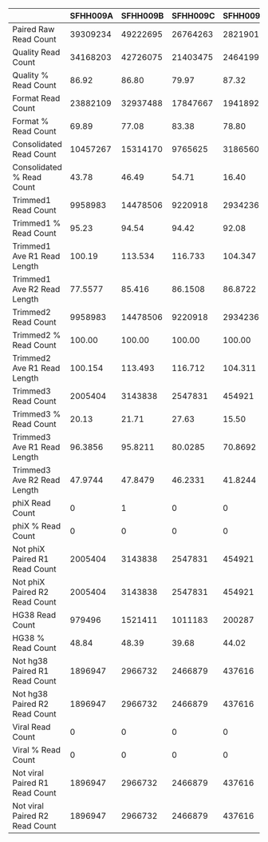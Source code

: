 |    | SFHH009A | SFHH009B | SFHH009C | SFHH009D | SFHH009E | SFHH009F | SFHH009G | SFHH009H | SFHH009I | SFHH009J | SFHH009L | SFHH009M | SFHH009N |
| --- | --- | --- | --- | --- | --- | --- | --- | --- | --- | --- | --- | --- | --- |
| Paired Raw Read Count | 39309234 | 49222695 | 26764263 | 28219012 | 8472209 | 33060628 | 25812925 | 39190229 | 28296331 | 30184411 | 26276907 | 41581444 | 32697631 |
| Quality Read Count | 34168203 | 42726075 | 21403475 | 24641993 | 6644653 | 27452729 | 22194905 | 32363855 | 24499795 | 27298821 | 22604410 | 34693199 | 27098533 |
| Quality % Read Count | 86.92 | 86.80 | 79.97 | 87.32 | 78.42 | 83.03 | 85.98 | 82.58 | 86.58 | 90.44 | 86.02 | 83.43 | 82.87 |
| Format Read Count | 23882109 | 32937488 | 17847667 | 19418925 | 5166933 | 23011291 | 18257471 | 26936202 | 18654709 | 12333336 | 17559494 | 27073635 | 22372934 |
| Format % Read Count | 69.89 | 77.08 | 83.38 | 78.80 | 77.76 | 83.82 | 82.25 | 83.22 | 76.14 | 45.17 | 77.68 | 78.03 | 82.56 |
| Consolidated Read Count | 10457267 | 15314170 | 9765625 | 3186560 | 2089450 | 13410782 | 9577432 | 15872380 | 5907939 | 4892798 | 7788080 | 12098106 | 15968094 |
| Consolidated % Read Count | 43.78 | 46.49 | 54.71 | 16.40 | 40.43 | 58.27 | 52.45 | 58.92 | 31.66 | 39.67 | 44.35 | 44.68 | 71.37 |
| Trimmed1 Read Count | 9958983 | 14478506 | 9220918 | 2934236 | 1628363 | 12200664 | 9004431 | 13893035 | 5430995 | 4326420 | 7094195 | 11361878 | 15421876 |
| Trimmed1 % Read Count | 95.23 | 94.54 | 94.42 | 92.08 | 77.93 | 90.97 | 94.01 | 87.52 | 91.92 | 88.42 | 91.09 | 93.91 | 96.57 |
| Trimmed1 Ave R1 Read Length | 100.19 | 113.534 | 116.733 | 104.347 | 130.607 | 120.478 | 122.752 | 117.548 | 116.936 | 116.76 | 114.729 | 117.854 | 128.806 |
| Trimmed1 Ave R2 Read Length | 77.5577 | 85.416 | 86.1508 | 86.8722 | 109.548 | 92.8575 | 93.8539 | 96.2585 | 84.0213 | 92.1862 | 87.6783 | 80.0743 | 96.455 |
| Trimmed2 Read Count | 9958983 | 14478506 | 9220918 | 2934236 | 1628363 | 12200664 | 9004431 | 13893035 | 5430995 | 4326420 | 7094195 | 11361878 | 15421876 |
| Trimmed2 % Read Count | 100.00 | 100.00 | 100.00 | 100.00 | 100.00 | 100.00 | 100.00 | 100.00 | 100.00 | 100.00 | 100.00 | 100.00 | 100.00 |
| Trimmed2 Ave R1 Read Length | 100.154 | 113.493 | 116.712 | 104.311 | 130.493 | 120.438 | 122.707 | 117.441 | 116.874 | 116.721 | 114.694 | 117.813 | 128.755 |
| Trimmed3 Read Count | 2005404 | 3143838 | 2547831 | 454921 | 230949 | 2098232 | 2331376 | 1865701 | 1117700 | 597877 | 985747 | 3040185 | 5204738 |
| Trimmed3 % Read Count | 20.13 | 21.71 | 27.63 | 15.50 | 14.18 | 17.19 | 25.89 | 13.42 | 20.58 | 13.81 | 13.89 | 26.75 | 33.74 |
| Trimmed3 Ave R1 Read Length | 96.3856 | 95.8211 | 80.0285 | 70.8692 | 90.5314 | 87.9429 | 89.6234 | 78.4184 | 82.3664 | 78.3042 | 91.2811 | 86.9676 | 94.0852 |
| Trimmed3 Ave R2 Read Length | 47.9744 | 47.8479 | 46.2331 | 41.8244 | 49.0399 | 49.2396 | 54.2626 | 46.0047 | 45.5432 | 45.5255 | 46.2283 | 47.5629 | 48.885 |
| phiX Read Count | 0 | 1 | 0 | 0 | 0 | 0 | 0 | 1 | 0 | 0 | 0 | 0 | 0 |
| phiX % Read Count | 0 | 0 | 0 | 0 | 0 | 0 | 0 | 0 | 0 | 0 | 0 | 0 | 0 |
| Not phiX Paired R1 Read Count | 2005404 | 3143838 | 2547831 | 454921 | 230949 | 2098232 | 2331376 | 1865701 | 1117700 | 597877 | 985747 | 3040185 | 5204738 |
| Not phiX Paired R2 Read Count | 2005404 | 3143838 | 2547831 | 454921 | 230949 | 2098232 | 2331376 | 1865701 | 1117700 | 597877 | 985747 | 3040185 | 5204738 |
| HG38 Read Count | 979496 | 1521411 | 1011183 | 200287 | 66441 | 992443 | 1147940 | 843260 | 536285 | 279277 | 459729 | 1462727 | 2568181 |
| HG38 % Read Count | 48.84 | 48.39 | 39.68 | 44.02 | 28.76 | 47.29 | 49.23 | 45.19 | 47.98 | 46.71 | 46.63 | 48.11 | 49.34 |
| Not hg38 Paired R1 Read Count | 1896947 | 2966732 | 2466879 | 437616 | 227125 | 2010013 | 2206958 | 1795942 | 1074748 | 562289 | 947652 | 2919326 | 5001970 |
| Not hg38 Paired R2 Read Count | 1896947 | 2966732 | 2466879 | 437616 | 227125 | 2010013 | 2206958 | 1795942 | 1074748 | 562289 | 947652 | 2919326 | 5001970 |
| Viral Read Count | 0 | 0 | 0 | 0 | 0 | 0 | 0 | 0 | 0 | 0 | 0 | 1 | 0 |
| Viral % Read Count | 0 | 0 | 0 | 0 | 0 | 0 | 0 | 0 | 0 | 0 | 0 | 0 | 0 |
| Not viral Paired R1 Read Count | 1896947 | 2966732 | 2466879 | 437616 | 227125 | 2010013 | 2206958 | 1795942 | 1074748 | 562289 | 947652 | 2919326 | 5001970 |
| Not viral Paired R2 Read Count | 1896947 | 2966732 | 2466879 | 437616 | 227125 | 2010013 | 2206958 | 1795942 | 1074748 | 562289 | 947652 | 2919326 | 5001970 |
